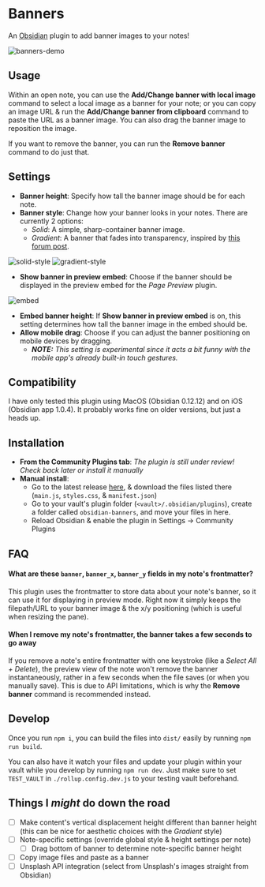 # Banners
An [Obsidian](https://obsidian.md/) plugin to add banner images to your notes!

![banners-demo](https://raw.githubusercontent.com/noatpad/obsidian-banners/master/images/banners.gif)

## Usage
Within an open note, you can use the **Add/Change banner with local image** command to select a local image as a banner for your note; or you can copy an image URL & run the **Add/Change banner from clipboard** command to paste the URL as a banner image. You can also drag the banner image to reposition the image.

If you want to remove the banner, you can run the **Remove banner** command to do just that.

## Settings
- **Banner height**: Specify how tall the banner image should be for each note.
- **Banner style**: Change how your banner looks in your notes. There are currently 2 options:
  - *Solid*: A simple, sharp-container banner image.
  - *Gradient*: A banner that fades into transparency, inspired by [this forum post](https://forum.obsidian.md/t/header-images-with-css/18917).

![solid-style](https://raw.githubusercontent.com/noatpad/obsidian-banners/master/images/solid.png)
![gradient-style](https://raw.githubusercontent.com/noatpad/obsidian-banners/master/images/gradient.png)

- **Show banner in preview embed**: Choose if the banner should be displayed in the preview embed for the *Page Preview* plugin.

![embed](https://raw.githubusercontent.com/noatpad/obsidian-banners/master/images/embed.png)

- **Embed banner height**: If **Show banner in preview embed** is on, this setting determines how tall the banner image in the embed should be.
- **Allow mobile drag**: Choose if you can adjust the banner positioning on mobile devices by dragging.
  - ***NOTE:** This setting is experimental since it acts a bit funny with the mobile app's already built-in touch gestures.*

## Compatibility
I have only tested this plugin using MacOS (Obsidian 0.12.12) and on iOS (Obsidian app 1.0.4). It probably works fine on older versions, but just a heads up.

## Installation
- **From the Community Plugins tab**: *The plugin is still under review! Check back later or install it manually*
- **Manual install**:
  - Go to the latest release [here](https://github.com/noatpad/obsidian-banners/releases/latest), & download the files listed there (`main.js`, `styles.css`, & `manifest.json`)
  - Go to your vault's plugin folder (`<vault>/.obsidian/plugins`), create a folder called `obsidian-banners`, and move your files in here.
  - Reload Obsidian & enable the plugin in Settings -> Community Plugins

## FAQ
#### What are these `banner`, `banner_x`, `banner_y` fields in my note's frontmatter?
This plugin uses the frontmatter to store data about your note's banner, so it can use it for displaying in preview mode. Right now it simply keeps the filepath/URL to your banner image & the x/y positioning (which is useful when resizing the pane).

#### When I remove my note's frontmatter, the banner takes a few seconds to go away
If you remove a note's entire frontmatter with one keystroke (like a *Select All + Delete*), the preview view of the note won't remove the banner instantaneously, rather in a few seconds when the file saves (or when you manually save). This is due to API limitations, which is why the **Remove banner** command is recommended instead.

## Develop
Once you run `npm i`, you can build the files into `dist/` easily by running `npm run build`.

You can also have it watch your files and update your plugin within your vault while you develop by running `npm run dev`. Just make sure to set `TEST_VAULT` in `./rollup.config.dev.js` to your testing vault beforehand.
## Things I *might* do down the road
- [ ] Make content's vertical displacement height different than banner height (this can be nice for aesthetic choices with the *Gradient* style)
- [ ] Note-specific settings (override global style & height settings per note)
  - [ ] Drag bottom of banner to determine note-specific banner height
- [ ] Copy image files and paste as a banner
- [ ] Unsplash API integration (select from Unsplash's images straight from Obsidian)
